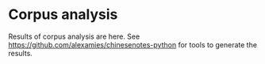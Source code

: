 # Corpus analysis
Results of corpus analysis are here. See
https://github.com/alexamies/chinesenotes-python
for tools to generate the results.
